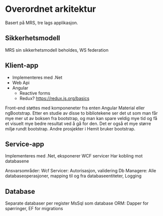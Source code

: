 # Overordnet arkitektur

Basert på MRS, tre lags applikasjon.

## Sikkerhetsmodell

MRS sin sikkerhetsmodell beholdes, WS federation

## Klient-app

* Implementeres med .Net
* Web Api
* Angular
  * Reactive forms
  * Redux? https://redux.js.org/basics 

Front-end støttes med komponeneter fra enten Angular Material eller ngBootstrap. 
Etter en studie av disse to bibliotekene ser det ut som man får mye mer ut av boksen fra bootstrap, og man kan spare veldig mye tid og få et visuelt mye bedre resultat ved å gå for den. Det er også et mye større miljø rundt bootstrap. Andre prosjekter i Hemit bruker bootstrap.

## Service-app

Implementeres med .Net, eksponerer WCF servicer
Har kobling mot databasene

Ansvarsområder:
Wcf Servicer: Autorisasjon, validering
Db Managere: Alle databaseoperasjoner, mapping til og fra databaseentiteter, Logging 

## Database

Separate databaser per register
MsSql som database
ORM: Dapper for spørringer, EF for migrations
